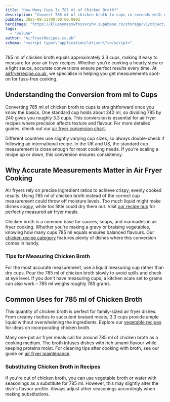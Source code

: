 ```yaml
---
title: "How Many Cups Is 785 ml of Chicken Broth?"
description: "Convert 785 ml of chicken broth to cups in seconds with our easy guide. Perfect for air fryer recipes and cooking conversions."
pubDate: 2025-08-11T00:00:00.000Z
heroImage: "https://klueoymssxwfnxsvcyhv.supabase.co/storage/v1/object/public/md/how-many-cups-is-785-ml-of-chicken-broth-6abf8b35.webp"
tags:
  - "volume"
author: "AirFryerRecipes.co.uk"
schema: "<script type=\"application/ld+json\"></script>"
---
```


<p>785 ml of chicken broth equals approximately 3.3 cups, making it easy to measure for your air fryer recipes. Whether you're cooking a hearty stew or a light sauce, accurate conversions ensure perfect results every time. At <a href=https://www.airfryerrecipe.co.uk>airfryerrecipe.co.uk</a>, we specialise in helping you get measurements spot-on for fuss-free cooking.</p>

<h2>Understanding the Conversion from ml to Cups</h2>
<p>Converting 785 ml of chicken broth to cups is straightforward once you know the basics. One standard cup holds about 240 ml, so dividing 785 by 240 gives you roughly 3.3 cups. This conversion is essential for air fryer recipes where precision affects texture and flavour. For more detailed guides, check out our <a href=https://www.airfryerrecipe.co.uk/air-fryer-conversion-chart>air fryer conversion chart</a>.</p>
<p>Different countries use slightly varying cup sizes, so always double-check if following an international recipe. In the UK and US, the standard cup measurement is close enough for most cooking needs. If you're scaling a recipe up or down, this conversion ensures consistency.</p>

<h2>Why Accurate Measurements Matter in Air Fryer Cooking</h2>
<p>Air fryers rely on precise ingredient ratios to achieve crispy, evenly cooked results. Using 785 ml of chicken broth instead of the correct cup measurement could throw off moisture levels. Too much liquid might make dishes soggy, while too little could dry them out. Visit <a href=https://www.airfryerrecipe.co.uk/recipes>our recipe hub</a> for perfectly measured air fryer meals.</p>
<p>Chicken broth is a common base for sauces, soups, and marinades in air fryer cooking. Whether you're making a gravy or braising vegetables, knowing how many cups 785 ml equals ensures balanced flavours. Our <a href=https://www.airfryerrecipe.co.uk/recipe-category/chicken>chicken recipe category</a> features plenty of dishes where this conversion comes in handy.</p>

<h3>Tips for Measuring Chicken Broth</h3>
<p>For the most accurate measurement, use a liquid measuring cup rather than dry cups. Pour the 785 ml of chicken broth slowly to avoid spills and check at eye level. If you don't have measuring cups, a kitchen scale set to grams can also work – 785 ml weighs roughly 785 grams.</p>

<h2>Common Uses for 785 ml of Chicken Broth</h2>
<p>This quantity of chicken broth is perfect for family-sized air fryer dishes. From creamy risottos to succulent braised meats, 3.3 cups provide ample liquid without overwhelming the ingredients. Explore our <a href=https://www.airfryerrecipe.co.uk/recipe-category/vegetables>vegetable recipes</a> for ideas on incorporating chicken broth.</p>
<p>Many one-pot air fryer meals call for around 785 ml of chicken broth as a cooking medium. The broth infuses dishes with rich umami flavour while keeping proteins moist. For cleaning tips after cooking with broth, see our guide on <a href=https://www.airfryerrecipe.co.uk/air-fryer-cleaner>air fryer maintenance</a>.</p>

<h3>Substituting Chicken Broth in Recipes</h3>
<p>If you're out of chicken broth, you can use vegetable broth or water with seasonings as a substitute for 785 ml. However, this may slightly alter the dish's flavour profile. Always adjust other seasonings accordingly when making substitutions.</p>